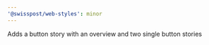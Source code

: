 ```yaml
---
'@swisspost/web-styles': minor
---
```


Adds a button story with an overview and two single button stories
